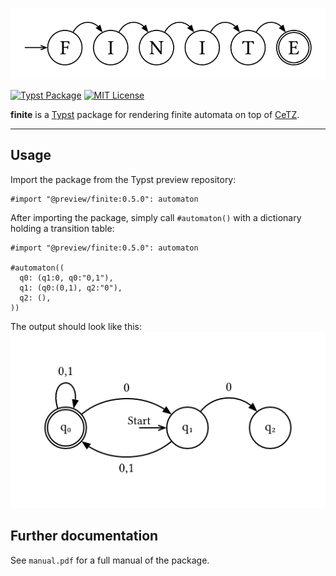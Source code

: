 ![finite-logo](docs/assets/finite-logo.svg)

[![Typst Package](https://img.shields.io/badge/dynamic/toml?url=https%3A%2F%2Fraw.githubusercontent.com%2Fjneug%2Ftypst-finite%2Frefs%2Fheads%2Fmain%2Ftypst.toml&query=%24.package.version&prefix=v&logo=typst&label=package&color=239DAD)](https://typst.app/universe/package/finite)
[![MIT License](https://img.shields.io/badge/license-MIT-blue)](https://github.com/lilaq-project/lilaq/blob/main/LICENSE)

**finite** is a [Typst](https://github.com/typst/typst) package for rendering finite automata on top of [CeTZ](https://github.com/johannes-wolf/typst-canvas).

---

## Usage

Import the package from the Typst preview repository:

```typst
#import "@preview/finite:0.5.0": automaton
```

After importing the package, simply call `#automaton()` with a dictionary holding a transition table:
```typst
#import "@preview/finite:0.5.0": automaton

#automaton((
  q0: (q1:0, q0:"0,1"),
  q1: (q0:(0,1), q2:"0"),
  q2: (),
))
```

The output should look like this:
![Example for a finite automaton drawn with finite](docs/assets/example.png)

## Further documentation

See `manual.pdf` for a full manual of the package.
